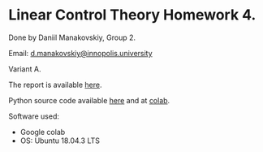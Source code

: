 # Linear Control Theory Homework 4.

Done by Daniil Manakovskiy, Group 2.

Email: d.manakovskiy@innopolis.university 

Variant A.

The report is available [here](Control_Theory_HW4.pdf).

Python source code available [here](.) and at [colab](https://colab.research.google.com/drive/1CODglHm9Exz_ssGy75kq8umAunRYZ1-O).

Software used:
* Google colab
* OS: Ubuntu 18.04.3 LTS